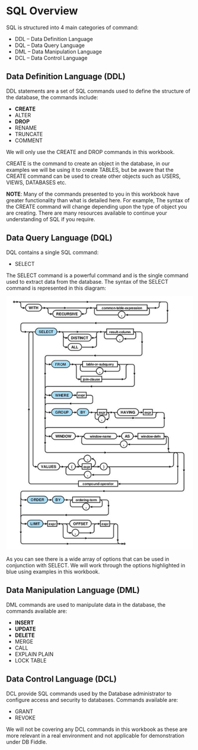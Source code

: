 # SQL Overview

SQL is structured into 4 main categories of command:

- DDL – Data Definition Language
- DQL – Data Query Language
- DML – Data Manipulation Language
- DCL – Data Control Language

## Data Definition Language (DDL)

DDL statements are a set of SQL commands used to define the structure of the database, the 
commands include:

- **CREATE**
- ALTER
- **DROP**
- RENAME
- TRUNCATE
- COMMENT

We will only use the CREATE and DROP commands in this workbook.

CREATE is the command to create an object in the database, in our examples we will be using it to 
create TABLES, but be aware that the CREATE command can be used to create other objects such as 
USERS, VIEWS, DATABASES etc.

**NOTE**: Many of the commands presented to you in this workbook have greater functionality than 
what is detailed here. For example, The syntax of the CREATE command will change depending 
upon the type of object you are creating. There are many resources available to continue your 
understanding of SQL if you require.

## Data Query Language (DQL)

DQL contains a single SQL command:

- SELECT

The SELECT command is a powerful command and is the single command used to extract data from 
the database. The syntax of the SELECT command is represented in this diagram:

![SELECT command syntax](images/select-syntax.PNG)

As you can see there is a wide array of options that can be used in conjunction with SELECT. We 
will work through the options highlighted in blue using examples in this workbook.

## Data Manipulation Language (DML)

DML commands are used to manipulate data in the database, the commands available are:

- **INSERT**
- **UPDATE**
- **DELETE**
- MERGE
- CALL
- EXPLAIN PLAIN
- LOCK TABLE

## Data Control Language (DCL)

DCL provide SQL commands used by the Database administrator to configure access and security to 
databases. Commands available are:

- GRANT
- REVOKE

We will not be covering any DCL commands in this workbook as these are more relevant in a real 
environment and not applicable for demonstration under DB Fiddle.

